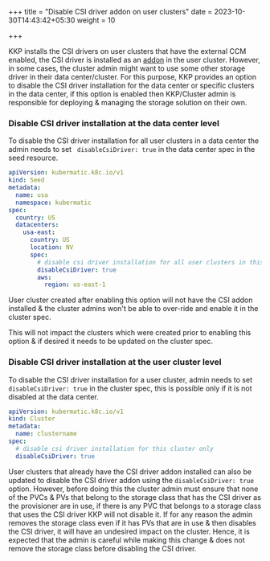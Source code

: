 +++
title = "Disable CSI driver addon on user clusters"
date = 2023-10-30T14:43:42+05:30
weight = 10

+++

KKP installs the CSI drivers on user clusters that have the external CCM enabled, the CSI driver is installed as an [addon](https://github.com/kubermatic/kubermatic/tree/main/addons/csi) in the user cluster. However, in some cases, the cluster admin might want to use some other storage driver in their data center/cluster. For this purpose, KKP provides an option to disable the CSI driver installation for the data center or specific clusters in the data center, if this option is enabled then KKP/Cluster admin is responsible for deploying & managing the storage solution on their own.

### Disable CSI driver installation at the data center level

To disable the CSI driver installation for all user clusters in a data center the admin needs to set ` disableCsiDriver: true` in the data center spec in the seed resource.

```yaml
apiVersion: kubermatic.k8c.io/v1
kind: Seed
metadata:
  name: usa
  namespace: kubermatic
spec:
  country: US
  datacenters:
    usa-east:
      country: US
      location: NV
      spec:
        # disable csi driver installation for all user clusters in this dc
        disableCsiDriver: true
        aws:
          region: us-east-1
```

User cluster created after enabling this option will not have the CSI addon installed & the cluster admins won't be able to over-ride and enable it in the cluster spec.

This will not impact the clusters which were created prior to enabling this option & if desired it needs to be updated on the cluster spec.

### Disable CSI driver installation at the user cluster level

To disable the CSI driver installation for a user cluster, admin needs to set `disableCsiDriver: true` in the cluster spec, this is possible only if it is not disabled at the data center.

```yaml
apiVersion: kubermatic.k8c.io/v1
kind: Cluster
metadata:
  name: clustername
spec:
  # disable csi driver installation for this cluster only
  disableCsiDriver: true
```

User clusters that already have the CSI driver addon installed can also be updated to disable the CSI driver addon using the `disableCsiDriver: true` option. However, before doing this the cluster admin must ensure that none of the PVCs & PVs that belong to the storage class that has the CSI driver as the provisioner are in use, if there is any PVC that belongs to a storage class that uses the CSI driver KKP will not disable it. If for any reason the admin removes the storage class even if it has PVs that are in use & then disables the CSI driver, it will have an undesired impact on the cluster. Hence, it is expected that the admin is careful while making this change & does not remove the storage class before disabling the CSI driver.
